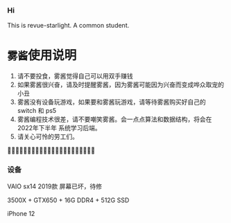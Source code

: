### Hi
This is revue-starlight.
A common student.



# `雾酱`使用说明
1. 请不要投食，雾酱觉得自己可以用双手赚钱
2. 如果雾酱很兴奋，请及时提醒雾酱，因为雾酱可能因为兴奋而变成哗众取宠的小丑
3. 雾酱没有设备玩游戏，如果要和雾酱玩游戏，请等待雾酱购买好自己的 switch 和 ps5
4. 雾酱编程技术很差，请不要嘲笑雾酱。会一点点算法和数据结构，将会在 2022年下半年 系统学习后端。
5. 请关心可怜的劳工们。

🍉🍉🍉🍉🍉🍉🍉🍉🍉🍉🍉🍉🍉🍉🍉🍉🍉🍉🍉🍉🍉🍉


### 设备

VAIO sx14 2019款 屏幕已坏，待修

3500X + GTX650 + 16G DDR4 + 512G SSD

iPhone 12

